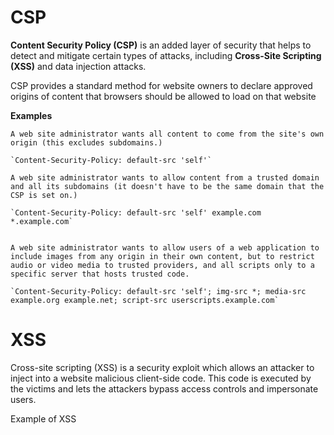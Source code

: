# CSP
**Content Security Policy (CSP)** is an added layer of security that helps to detect and mitigate certain types of attacks, including **Cross-Site Scripting (XSS)** and data injection attacks. 

CSP provides a standard method for website owners to declare approved origins of content that browsers should be allowed to load on that website

**Examples**

```ad-example
A web site administrator wants all content to come from the site's own origin (this excludes subdomains.)

`Content-Security-Policy: default-src 'self'`
```

```ad-example
A web site administrator wants to allow content from a trusted domain and all its subdomains (it doesn't have to be the same domain that the CSP is set on.)

`Content-Security-Policy: default-src 'self' example.com *.example.com`

```

```ad-example

A web site administrator wants to allow users of a web application to include images from any origin in their own content, but to restrict audio or video media to trusted providers, and all scripts only to a specific server that hosts trusted code.

`Content-Security-Policy: default-src 'self'; img-src *; media-src example.org example.net; script-src userscripts.example.com`

```

# XSS

Cross-site scripting (XSS) is a security exploit which allows an attacker to inject into a website malicious client-side code. This code is executed by the victims and lets the attackers bypass access controls and impersonate users.

Example of XSS

